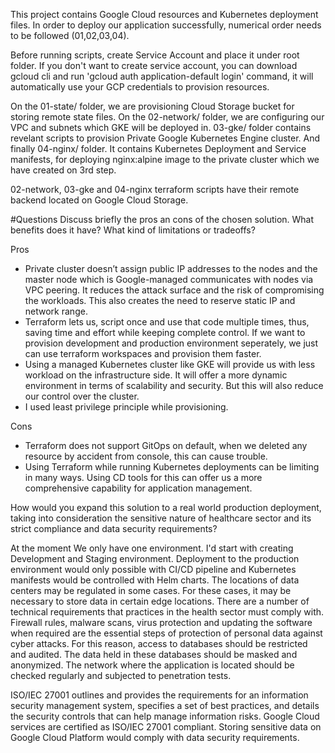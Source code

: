 This project contains Google Cloud resources and Kubernetes deployment files. In order to deploy our application successfully, numerical order needs to be followed (01,02,03,04).

Before running scripts, create Service Account and place it under root folder.
If you don't want to create service account, you can download gcloud cli and run 'gcloud auth application-default login' command, it will automatically use your GCP credentials to provision resources.

On the 01-state/ folder, we are provisioning Cloud Storage bucket for storing remote state files.
On the 02-network/ folder, we are configuring our VPC and subnets which GKE will be deployed in.
03-gke/ folder contains revelant scripts to provision Private Google Kubernetes Engine cluster.
And finally 04-nginx/ folder. It contains Kubernetes Deployment and Service manifests, for deploying nginx:alpine image to the private cluster which we have created on 3rd step.

02-network, 03-gke and 04-nginx terraform scripts have their remote backend located on Google Cloud Storage.

#Questions
Discuss briefly the pros an cons of the chosen solution. What benefits does it have? What kind of limitations or tradeoffs?

Pros

- Private cluster doesn’t assign public IP addresses to the nodes and the master node which is Google-managed communicates with nodes via VPC peering. It reduces the attack surface and the risk of compromising the workloads. This also creates the need to reserve static IP and network range.
- Terraform lets us, script once and use that code multiple times, thus, saving time and effort while keeping complete control. If we want to provision development and production environment seperately, we just can use terraform workspaces and provision them faster.
- Using a managed Kubernetes cluster like GKE will provide us with less workload on the infrastructure side. It will offer a more dynamic environment in terms of scalability and security. But this will also reduce our control over the cluster.
- I used least privilege principle while provisioning.

Cons

- Terraform does not support GitOps on default, when we deleted any resource by accident from console, this can cause trouble.
- Using Terraform while running Kubernetes deployments can be limiting in many ways. Using CD tools for this can offer us a more comprehensive capability for application management.

How would you expand this solution to a real world production deployment, taking into consideration the sensitive nature of healthcare sector and its strict compliance and data security requirements?

At the moment We only have one environment. I'd start with creating Development and Staging environment. Deployment to the production environment would only possible with CI/CD pipeline and Kubernetes manifests would be controlled with Helm charts. The locations of data centers may be regulated in some cases. For these cases, it may be necessary to store data in certain edge locations. There are a number of technical requirements that practices in the health sector must comply with. Firewall rules, malware scans, virus protection and updating the software when required are the essential steps of protection of personal data against cyber attacks. For this reason, access to databases should be restricted and audited. The data held in these databases should be masked and anonymized. The network where the application is located should be checked regularly and subjected to penetration tests.

ISO/IEC 27001 outlines and provides the requirements for an information security management system, specifies a set of best practices, and details the security controls that can help manage information risks. Google Cloud services are certified as ISO/IEC 27001 compliant. Storing sensitive data on Google Cloud Platform would comply with data security requirements.
